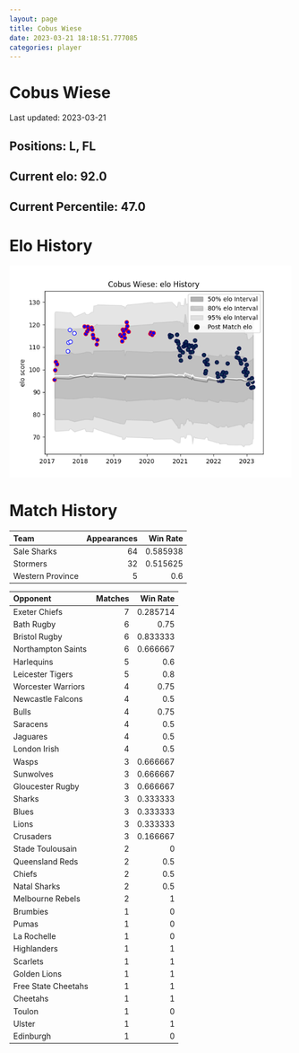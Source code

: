 ```yaml
---  
layout: page  
title: Cobus Wiese  
date: 2023-03-21 18:18:51.777085  
categories: player  
---
```

# Cobus Wiese


Last updated: 2023-03-21
## Positions: L, FL

## Current elo: 92.0

## Current Percentile: 47.0

# Elo History


![elo history](history_CobusWiese.png)
# Match History


| Team             |   Appearances |   Win Rate |
|:-----------------|--------------:|-----------:|
| Sale Sharks      |            64 |   0.585938 |
| Stormers         |            32 |   0.515625 |
| Western Province |             5 |   0.6      |

| Opponent            |   Matches |   Win Rate |
|:--------------------|----------:|-----------:|
| Exeter Chiefs       |         7 |   0.285714 |
| Bath Rugby          |         6 |   0.75     |
| Bristol Rugby       |         6 |   0.833333 |
| Northampton Saints  |         6 |   0.666667 |
| Harlequins          |         5 |   0.6      |
| Leicester Tigers    |         5 |   0.8      |
| Worcester Warriors  |         4 |   0.75     |
| Newcastle Falcons   |         4 |   0.5      |
| Bulls               |         4 |   0.75     |
| Saracens            |         4 |   0.5      |
| Jaguares            |         4 |   0.5      |
| London Irish        |         4 |   0.5      |
| Wasps               |         3 |   0.666667 |
| Sunwolves           |         3 |   0.666667 |
| Gloucester Rugby    |         3 |   0.666667 |
| Sharks              |         3 |   0.333333 |
| Blues               |         3 |   0.333333 |
| Lions               |         3 |   0.333333 |
| Crusaders           |         3 |   0.166667 |
| Stade Toulousain    |         2 |   0        |
| Queensland Reds     |         2 |   0.5      |
| Chiefs              |         2 |   0.5      |
| Natal Sharks        |         2 |   0.5      |
| Melbourne Rebels    |         2 |   1        |
| Brumbies            |         1 |   0        |
| Pumas               |         1 |   0        |
| La Rochelle         |         1 |   0        |
| Highlanders         |         1 |   1        |
| Scarlets            |         1 |   1        |
| Golden Lions        |         1 |   1        |
| Free State Cheetahs |         1 |   1        |
| Cheetahs            |         1 |   1        |
| Toulon              |         1 |   0        |
| Ulster              |         1 |   1        |
| Edinburgh           |         1 |   0        |